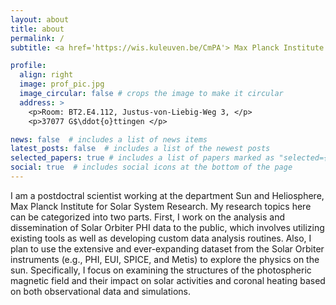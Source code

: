 ```yaml
---
layout: about
title: about
permalink: /
subtitle: <a href='https://wis.kuleuven.be/CmPA'> Max Planck Institute for Solar System Research </a>

profile:
  align: right
  image: prof_pic.jpg
  image_circular: false # crops the image to make it circular
  address: >
    <p>Room: BT2.E4.112, Justus-von-Liebig-Weg 3, </p>
    <p>37077 G$\ddot{o}ttingen </p>

news: false  # includes a list of news items
latest_posts: false  # includes a list of the newest posts
selected_papers: true # includes a list of papers marked as "selected={true}"
social: true  # includes social icons at the bottom of the page
---
```


I am a postdoctral scientist working at the department Sun and Heliosphere, Max Planck Institute for Solar System Research.
My research topics here can be categorized into two parts. First, I work on the analysis and dissemination of Solar Orbiter PHI data to the public, which involves utilizing existing tools as well as developing custom data analysis routines. Also, I plan to use the extensive and ever-expanding dataset from the Solar Orbiter instruments (e.g., PHI, EUI, SPICE, and Metis) to explore the physics on the sun. Specifically, I focus on examining the structures of the photospheric magnetic field and their impact on solar activities and coronal heating based on both observational data and simulations.

